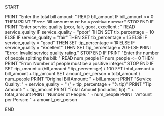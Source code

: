 START

PRINT "Enter the total bill amount: "
READ bill_amount
IF bill_amount <= 0 THEN
    PRINT "Error: Bill amount must be a positive number."
    STOP
END IF
PRINT "Enter service quality (poor, fair, good, excellent): "
READ service_quality
IF service_quality = "poor" THEN
    SET tip_percentage = 10
ELSE IF service_quality = "fair" THEN
    SET tip_percentage = 15
ELSE IF service_quality = "good" THEN
    SET tip_percentage = 18
ELSE IF service_quality = "excellent" THEN
    SET tip_percentage = 20
ELSE
    PRINT "Error: Invalid service quality rating."
    STOP
END IF
PRINT "Enter the number of people splitting the bill: "
READ num_people
IF num_people <= 0 THEN
    PRINT "Error: Number of people must be a positive integer."
    STOP
END IF
SET tip_amount = (bill_amount * tip_percentage) / 100
SET total_amount = bill_amount + tip_amount
SET amount_per_person = total_amount / num_people
PRINT "Original Bill Amount: " + bill_amount
PRINT "Service Quality: " + service_quality + " (" + tip_percentage + "% tip)"
PRINT "Tip Amount: " + tip_amount
PRINT "Total Amount (including tip): " + total_amount
PRINT "Number of People: " + num_people
PRINT "Amount per Person: " + amount_per_person

END
